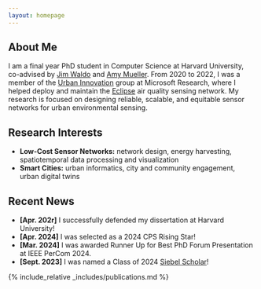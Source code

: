 ```yaml
---
layout: homepage
---
```


## About Me

I am a final year PhD student in Computer Science at Harvard University, co-advised by [Jim Waldo](http://www.eecs.harvard.edu/~waldo/) and [Amy Mueller](https://coe.northeastern.edu/people/mueller-amy/). From 2020 to 2022, I was a member of the [Urban Innovation](https://www.microsoft.com/en-us/research/group/urban-innovation/) group at Microsoft Research, where I helped deploy and maintain the [Eclipse](https://www.microsoft.com/en-us/research/project/project-eclipse/) air quality sensing network. My research is focused on designing reliable, scalable, and equitable sensor networks for urban environmental sensing.


## Research Interests

- **Low-Cost Sensor Networks:** network design, energy harvesting, spatiotemporal data processing and visualization
- **Smart Cities:** urban informatics, city and community engagement, urban digital twins
  
## Recent News

- **[Apr. 202r]** I successfully defended my dissertation at Harvard University!
- **[Apr. 2024]** I was selected as a 2024 CPS Rising Star! 
- **[Mar. 2024]** I was awarded Runner Up for Best PhD Forum Presentation at IEEE PerCom 2024.
- **[Sept. 2023]** I was named a Class of 2024 [Siebel Scholar](https://www.siebelscholars.com/articles/siebel-scholars-foundation-announces-class-of-2024/)!



{% include_relative _includes/publications.md %}


